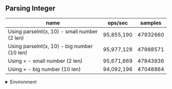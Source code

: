 ## Parsing Integer

|name|ops/sec|samples|
|-|-|-|
|Using parseInt(x, 10) - small number (2 len)|95,855,190|47932660|
|Using parseInt(x, 10) - big number (10 len)|95,977,128|47988571|
|Using + - small number (2 len)|95,671,669|47843936|
|Using + - big number (10 len)|94,092,196|47048864|


<details>
<summary>Environment</summary>

* __Machine:__ linux x64 | 4 vCPUs | 7.6GB Mem
* __Run:__ Tue May 06 2025 19:08:44 GMT+0000 (Coordinated Universal Time)
* __Node:__ `v22.14.0`
</details>

<!--
{"environment":{"platform":"linux","arch":"x64","cpus":4,"totalMemory":7.597835540771484},"benchmarks":[{"name":"Using parseInt(x, 10) - small number (2 len)","samples":47932660,"opsSec":95855190.98196894},{"name":"Using parseInt(x, 10) - big number (10 len)","samples":47988571,"opsSec":95977128.563202},{"name":"Using + - small number (2 len)","samples":47843936,"opsSec":95671669.42875223},{"name":"Using + - big number (10 len)","samples":47048864,"opsSec":94092196.69612502}]}-->
